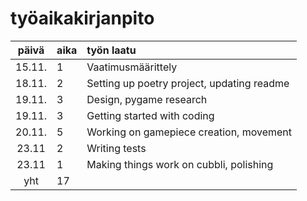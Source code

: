 # työaikakirjanpito

| päivä | aika | työn laatu  |
| :----:|:-----| :-----|
| 15.11.| 1    | Vaatimusmäärittely|
| 18.11.| 2    | Setting up poetry project, updating readme
| 19.11.| 3    | Design, pygame research
| 19.11.| 3    | Getting started with coding
| 20.11.| 5    | Working on gamepiece creation, movement 
| 23.11 | 2    | Writing tests
| 23.11 | 1    | Making things work on cubbli, polishing
|yht    | 17   | |

